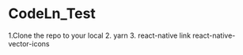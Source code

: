 # CodeLn_Test
1.Clone the repo to your local
2. yarn 
3. react-native link react-native-vector-icons
